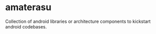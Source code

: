 # amaterasu

Collection of android libraries or architecture components to kickstart android codebases.

